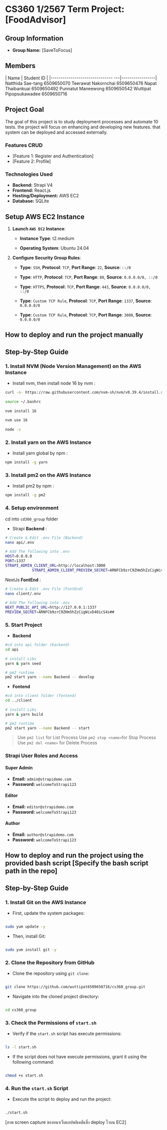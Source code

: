 
# CS360 1/2567 Term Project: [FoodAdvisor]

## Group Information

  
- **Group Name:** [SaveToFocus]

  

## Members

| Name | Student ID | |------------------------------- ---|-----------------|
Natthida Sae-tang 6509650070
Teerawat Nakornchai 6509650476
Napat Thaibankuai 6509650492
Punnatut Maneewong 6509650542
Wuttipat Pipopsukawadee 6509650716

## Project Goal

The goal of this project is to study deployment processes and automate 10 tests. the project will focus on enhancing and developing new features. that system can be deployed and accessed externally.

### Features CRUD

- [Feature 1: Register and Authentication]  
- [Feature 2: Profile]  


### Technologies Used  
- **Backend:** Strapi V4  
- **Frontend:** React.js  
- **Hosting/Deployment:** AWS EC2  
- **Database:** SQLite

## Setup AWS EC2 Instance

  

1.  **Launch `AWS EC2` Instance**:

    -  **Instance Type**: t2.medium

    -  **Operating System**: Ubuntu 24.04

  

2.  **Configure Security Group Rules**:

    -  **Type**: `SSH`, **Protocol**: `TCP`, **Port Range**: `22`, **Source**: `::/0`

    -  **Type**: `HTTP`, **Protocol**: `TCP`, **Port Range**: `80`, **Source**: `0.0.0.0/0, ::/0`

    -  **Type**: `HTTPS`, **Protocol**: `TCP`, **Port Range**: `443`, **Source**: `0.0.0.0/0, ::/0`

    -  **Type**: `Custom TCP Rule`, **Protocol**: `TCP`, **Port Range**: `1337`, **Source**: `0.0.0.0/0`

    -  **Type**: `Custom TCP Rule`, **Protocol**: `TCP`, **Port Range**: `3000`, **Source**: `0.0.0.0/0`


## How to deploy and run the project manually

## Step-by-Step Guide

### 1. Install NVM (Node Version Management) on the AWS Instance
- Install nvm, then install node 16 by nvm :
```bash
curl -o- https://raw.githubusercontent.com/nvm-sh/nvm/v0.39.4/install.sh | bash 
		
source ~/.bashrc
		
nvm install 16
		
nvm use 16
		
node -v
```

### 2. Install yarn on the AWS Instance
- Install yarn global by npm :
```bash
npm install -g yarn
```

### 3. Install pm2 on the AWS Instance
- Install pm2 by npm : 
```bash
npm install -g pm2
```

### 4. Setup environment
cd into `cd360_group` folder 
*	Strapi **Backend** :
```bash
# Create & Edit .env File (Backend)
nano api/.env
			
# Add The following into .env
HOST=0.0.0.0 
PORT=1337 
STRAPI_ADMIN_CLIENT_URL=http://localhost:3000 	
			STRAPI_ADMIN_CLIENT_PREVIEW_SECRET=ARNFCb9zrC9ZHm5hZzCigWivD40icS4s
```

NextJs **FontEnd** :
```bash
# Create & Edit .env File (FontEnd)
nano client/.env
			
# Add The following into .env
NEXT_PUBLIC_API_URL=http://127.0.0.1:1337
PREVIEW_SECRET=ARNFCb9zrC9ZHm5hZzCigWivD40icS4s##
```

### 5. Start Project
- **Backend** 
```bash
#cd into api folder (backend)
cd api
			
# install Libs
yarn & yarn seed

# pm2 runtime
pm2 start yarn --name Backend -- develop
```
- **Fontend** 
```bash
#cd into client folder (fontend)
cd ../client
			
# install Libs
yarn & yarn build

# pm2 runtime
pm2 start yarn --name Backend -- start
```
> Use `pm2 list` for List Process
> Use `pm2 stop <name>`for Stop Process
> Use `pm2 del <name>` for Delete Process
 
### Strapi User Roles and Access
#### Super Admin
- **Email:** `admin@strapidemo.com`
- **Password:** `welcomeToStrapi123`

#### Editor
- **Email:** `editor@strapidemo.com`
- **Password:** `welcomeToStrapi123`

#### Author
- **Email:** `author@strapidemo.com`
- **Password:** `welcomeToStrapi123`

## How to deploy and run the project using the provided bash script [Specify the bash script path in the repo]

  
## Step-by-Step Guide

  

### 1. Install Git on the AWS Instance

- First, update the system packages:

```bash

sudo yum update -y

```

- Then, install Git:

```bash

sudo yum install git -y

```

  

### 2. Clone the Repository from GitHub

- Clone the repository using `git clone`:

```bash

git clone https://github.com/wuttipat6509650716/cs360_group.git

```

- Navigate into the cloned project directory:

```bash

cd cs360_group

```

  

### 3. Check the Permissions of `start.sh`

- Verify if the `start.sh` script has execute permissions:

```bash

ls -l start.sh

```

- If the script does not have execute permissions, grant it using the following command:

```bash

chmod +x start.sh

```

  

### 4. Run the `start.sh` Script

- Execute the script to deploy and run the project:

```bash

./start.sh

```



[ภาพ screen capture ของหนาเว็บแอปพลิเคชันซึ่ง deploy ไวบน EC2]
